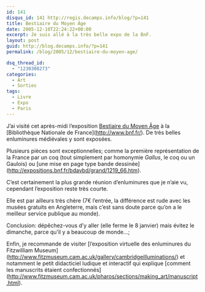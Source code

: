 ```yaml
---
id: 141
disqus_id: 141 http://regis.decamps.info/blog/?p=141
title: Bestiaire du Moyen Âge
date: 2005-12-18T22:24:22+00:00
excerpt: Je suis allé à la très belle expo de la BnF.
layout: post
guid: http://blog.decamps.info/?p=141
permalink: /blog/2005/12/bestiaire-du-moyen-age/

dsq_thread_id:
  - "1230308273"
categories:
  - Art
  - Sorties
tags:
  - Livre
  - Expo
  - Paris
---
```

J’ai visité cet après-midi l’exposition [Bestiaire du Moyen Âge](http://expositions.bnf.fr/bestiaire/) à la \[Bibliothèque Nationale de France\](http://www.bnf.fr/). De très belles enluminures médiévales y sont exposées. 

Plusieurs pièces sont exceptionnelles; comme la première représentation de la France par un coq (tout simplement par homonymie _Gallus_, le coq ou un Gaulois) ou \[une mise en page type bande dessinée\](http://expositions.bnf.fr/bdavbd/grand/1219_66.htm).

C’est certainement la plus grande réunion d’enluminures que je n’aie vu, cependant l’exposition reste très courte. 

Elle est par ailleurs très chère (7€ l’entrée, la différence est rude avec les musées gratuits en Angleterre, mais c’est sans doute parce qu’on a le meilleur service publique au monde).

Conclusion: dépêchez-vous d’y aller (elle ferme le 8 janvier) mais évitez le dimanche, parce qu’il y a beaucoup de monde…;

Enfin, je recommande de visiter \[l’exposition virtuelle des enluminures du Fitzwilliam Museum\](http://www.fitzmuseum.cam.ac.uk/gallery/cambridgeilluminations/) et notamment le petit didacticiel ludique et interactif qui explique \[comment les manuscrits étaient confectionnés\](http://www.fitzmuseum.cam.ac.uk/pharos/sections/making_art/manuscript.html).
